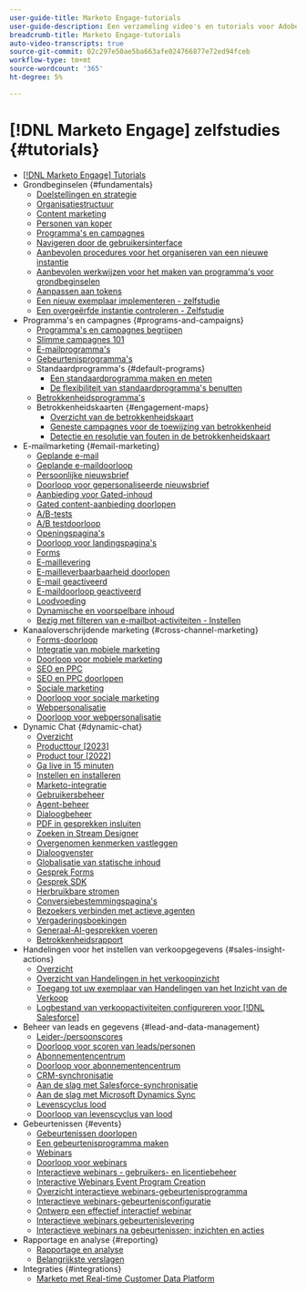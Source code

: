 ```yaml
---
user-guide-title: Marketo Engage-tutorials
user-guide-description: Een verzameling video's en tutorials voor Adobe Marketo Engage.
breadcrumb-title: Marketo Engage-tutorials
auto-video-transcripts: true
source-git-commit: 02c297e50ae5ba663afe024766877e72ed94fceb
workflow-type: tm+mt
source-wordcount: '365'
ht-degree: 5%

---
```



# [!DNL Marketo Engage] zelfstudies {#tutorials}

+ [[!DNL Marketo Engage] Tutorials](/help/_marketo-main/overview.md)
+ Grondbeginselen {#fundamentals}
   + [Doelstellingen en strategie](/help/fundamentals/goals-and-strategy-learn.md)
   + [Organisatiestructuur](/help/fundamentals/organizational-structure-learn.md)
   + [Content marketing](/help/fundamentals/content-marketing-learn.md)
   + [Personen van koper](/help/fundamentals/buyer-personas-learn.md)
   + [Programma&#39;s en campagnes](/help/fundamentals/programs-and-campaigns.md)
   + [Navigeren door de gebruikersinterface](/help/fundamentals/ui-navigation.md)
   + [Aanbevolen procedures voor het organiseren van een nieuwe instantie](/help/fundamentals/best-practices-to-organize-a-new-instance.md)
   + [Aanbevolen werkwijzen voor het maken van programma&#39;s voor grondbeginselen](/help/fundamentals/best-practices-for-creating-foundational-programs.md)
   + [Aanpassen aan tokens](/help/personalization/personalize-with-tokens.md)
   + [Een nieuw exemplaar implementeren - zelfstudie](https://experienceleague.adobe.com/en/docs/experiences-by-you/implementing-new-instance/overview)
   + [Een overgeërfde instantie controleren - Zelfstudie](https://experienceleague.adobe.com/docs/marketo-learn/auditing-an-inherited-instance/overview.html)
+ Programma&#39;s en campagnes {#programs-and-campaigns}
   + [Programma&#39;s en campagnes begrijpen](/help/programs/understanding-programs-and-campaigns.md)
   + [Slimme campagnes 101](/help/campaigns/smart-campaigns-101.md)
   + [E-mailprogramma&#39;s](/help/programs/email-programs.md)
   + [Gebeurtenisprogramma&#39;s](/help/programs/event-programs.md)
   + Standaardprogramma&#39;s {#default-programs}
      + [Een standaardprogramma maken en meten](/help/programs/create-and-measure-default-programs.md)
      + [De flexibiliteit van standaardprogramma&#39;s benutten](/help/programs/leverage-the-flexibility-of-default-programs.md)
   + [Betrokkenheidsprogramma&#39;s](/help/programs/engagement-programs.md)
   + Betrokkenheidskaarten {#engagement-maps}
      + [Overzicht van de betrokkenheidskaart](/help/engagement-maps/engagement-map-overview.md)
      + [Geneste campagnes voor de toewijzing van betrokkenheid](/help/engagement-maps/engagement-map-nested-campaign.md)
      + [Detectie en resolutie van fouten in de betrokkenheidskaart](/help/engagement-maps/engagement-map-error-detection-and-resolution.md)
+ E-mailmarketing {#email-marketing}
   + [Geplande e-mail](/help/email-marketing/scheduled-email-learn.md)
   + [Geplande e-maildoorloop](/help/email-marketing/scheduled-email-watch.md)
   + [Persoonlijke nieuwsbrief](/help/email-marketing/personalized-newsletter-learn.md)
   + [Doorloop voor gepersonaliseerde nieuwsbrief](/help/email-marketing/personalized-newsletter-watch.md)
   + [Aanbieding voor Gated-inhoud](/help/email-marketing/gated-content-offer-learn.md)
   + [Gated content-aanbieding doorlopen](/help/email-marketing/gated-content-offer-watch.md)
   + [A/B-tests](/help/email-marketing/ab-testing-learn.md)
   + [A/B testdoorloop](/help/email-marketing/ab-testing-watch.md)
   + [Openingspagina&#39;s](/help/email-marketing/landing-pages-learn.md)
   + [Doorloop voor landingspagina&#39;s](/help/email-marketing/landing-pages-watch.md)
   + [Forms](/help/email-marketing/forms-learn.md)
   + [E-maillevering](/help/email-marketing/email-deliverability-learn.md)
   + [E-mailleverbaarbaarheid doorlopen](/help/email-marketing/email-deliverability-watch.md)
   + [E-mail geactiveerd](/help/email-marketing/triggered-email-learn.md)
   + [E-maildoorloop geactiveerd](/help/email-marketing/triggered-email-watch.md)
   + [Loodvoeding](/help/email-marketing/lead-nuturing-learn.md)
   + [Dynamische en voorspelbare inhoud](/help/email-marketing/dynamic-and-predictive-content-learn.md)
   + [Bezig met filteren van e-mailbot-activiteiten - Instellen](/help/filtering-email-bot-activities/setup.md)
+ Kanaaloverschrijdende marketing {#cross-channel-marketing}
   + [Forms-doorloop](/help/email-marketing/forms-watch.md)
   + [Integratie van mobiele marketing](/help/cross-channel-marketing/mobile-marketing-learn.md)
   + [Doorloop voor mobiele marketing](/help/cross-channel-marketing/mobile-marketing-watch.md)
   + [SEO en PPC](/help/cross-channel-marketing/seo-and-ppc-learn.md)
   + [SEO en PPC doorlopen](/help/cross-channel-marketing/seo-and-ppc-watch.md)
   + [Sociale marketing](/help/cross-channel-marketing/social-marketing-learn.md)
   + [Doorloop voor sociale marketing](/help/cross-channel-marketing/social-marketing-watch.md)
   + [Webpersonalisatie](/help/cross-channel-marketing/web-personalization-learn.md)
   + [Doorloop voor webpersonalisatie](/help/cross-channel-marketing/web-personalization-watch.md)
+ Dynamic Chat {#dynamic-chat}
   + [Overzicht](/help/dynamic-chat/dynamic-chat-overview.md)
   + [Producttour [2023]](/help/dynamic-chat/product-tour.md)
   + [Product tour [2022]](/help/dynamic-chat/product-tour-2022.md)
   + [Ga live in 15 minuten](/help/dynamic-chat/go-live-in-15-minutes.md)
   + [Instellen en installeren](/help/dynamic-chat/setup.md)
   + [Marketo-integratie](/help/dynamic-chat/marketo-integration.md)
   + [Gebruikersbeheer](/help/dynamic-chat/user-management.md)
   + [Agent-beheer](/help/dynamic-chat/agent-management.md)
   + [Dialoogbeheer](/help/dynamic-chat/dialogue-management.md)
   + [PDF in gesprekken insluiten](/help/dynamic-chat/document-cloud-integration.md)
   + [Zoeken in Stream Designer](/help/dynamic-chat/search-in-stream-designer.md)
   + [Overgenomen kenmerken vastleggen](/help/dynamic-chat/capture-inferred-attributes.md)
   + [Dialoogvenster](/help/dynamic-chat/dialogue-preview.md)
   + [Globalisatie van statische inhoud](/help/dynamic-chat/globalization-of-static-content.md)
   + [Gesprek Forms](/help/dynamic-chat/conversational-forms.md)
   + [Gesprek SDK](/help/dynamic-chat/conversations-sdk.md)
   + [Herbruikbare stromen](/help/dynamic-chat/reusable-flows.md)
   + [Conversiebestemmingspagina&#39;s](/help/dynamic-chat/conversational-landing-pages.md)
   + [Bezoekers verbinden met actieve agenten](/help/dynamic-chat/connect-visitors-to-live-agents.md)
   + [Vergaderingsboekingen](/help/dynamic-chat/meeting-booking.md)
   + [Generaal-AI-gesprekken voeren](/help/dynamic-chat/gen-ai-features.md)
   + [Betrokkenheidsrapport](/help/dynamic-chat/engagement-report.md)
+ Handelingen voor het instellen van verkoopgegevens {#sales-insight-actions}
   + [Overzicht](/help/sales-insight-actions/overview.md)
   + [Overzicht van Handelingen in het verkoopinzicht](/help/sales-insight-actions/sales-insight-actions-overview.md)
   + [Toegang tot uw exemplaar van Handelingen van het Inzicht van de Verkoop](/help/sales-insight-actions/accessing-your-sales-insight-actions-instance.md)
   + [Logbestand van verkoopactiviteiten configureren voor [!DNL Salesforce]](/help/sales-insight-actions/configure-sales-activity-logging-to-salesforce.md)
+ Beheer van leads en gegevens {#lead-and-data-management}
   + [Leider-/persoonscores](/help/lead-and-data-management/lead-scoring-learn.md)
   + [Doorloop voor scoren van leads/personen](/help/lead-and-data-management/lead-scoring-watch.md)
   + [Abonnementencentrum](/help/lead-and-data-management/subscription-center-learn.md)
   + [Doorloop voor abonnementencentrum](/help/lead-and-data-management/subscription-center-watch.md)
   + [CRM-synchronisatie](/help/lead-and-data-management/crm-sync-learn.md)
   + [Aan de slag met Salesforce-synchronisatie](/help/integrations/salesforce-sync-setup.md)
   + [Aan de slag met Microsoft Dynamics Sync](/help/integrations/microsoft-dynamics-sync-setup.md)
   + [Levenscyclus lood](/help/lead-and-data-management/lead-lifecycle-learn.md)
   + [Doorloop van levenscyclus van lood](/help/lead-and-data-management/lead-lifecycle-watch.md)
+ Gebeurtenissen {#events}
   + [Gebeurtenissen doorlopen](/help/events/events-watch.md)
   + [Een gebeurtenisprogramma maken](/help/events/events-learn.md)
   + [Webinars](/help/events/webinar-learn.md)
   + [Doorloop voor webinars](/help/events/webinar-watch.md)
   + [Interactieve webinars - gebruikers- en licentiebeheer](/help/events/interactive-webinars-user-and-license-management.md)
   + [Interactive Webinars Event Program Creation](/help/events/interactive-webinars-event-program-creation.md)
   + [Overzicht interactieve webinars-gebeurtenisprogramma](/help/events/interactive-webinars-event-program-overview.md)
   + [Interactieve webinars-gebeurtenisconfiguratie](/help/events/interactive-webinars-event-configuration.md)
   + [Ontwerp een effectief interactief webinar](/help/events/design-an-effective-interactive-webinar.md)
   + [Interactieve webinars gebeurtenislevering](/help/events/interactive-webinars-event-delivery.md)
   + [Interactieve webinars na gebeurtenissen; inzichten en acties](/help/events/interactive-webinars-post-event-insights-and-actions.md)
+ Rapportage en analyse {#reporting}
   + [Rapportage en analyse](/help/reporting/reporting-and-analytics.md)
   + [Belangrijkste verslagen](/help/reporting/key-reports.md)
+ Integraties {#integrations}
   + [Marketo met Real-time Customer Data Platform](https://experienceleague.adobe.com/docs/platform-learn/tutorials/sources/ingest-data-from-marketo.html)
